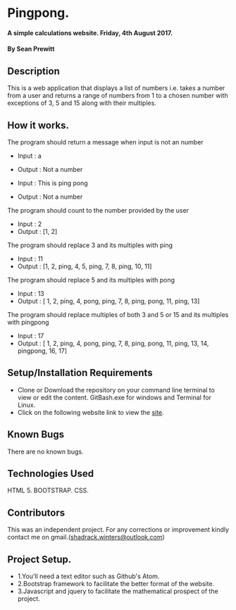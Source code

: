 # Pingpong.

#### A simple calculations website. Friday, 4th August 2017.

#### By **Sean Prewitt**

## Description
This is a web application that displays a list of numbers i.e.  takes a number from a user and returns a range of numbers from 1 to a chosen number with exceptions of 3, 5 and 15 along with their multiples.

## How it works.
The program should return a message when input is not an number
- Input : a
- Output : Not a number

- Input : This is ping pong
- Output : Not a number

The program should count to the number provided by the user
- Input : 2
- Output : [1, 2]

The program should replace 3 and its multiples with ping
- Input : 11
- Output :  [1, 2, ping, 4, 5, ping, 7, 8, ping, 10, 11]

The program should replace 5 and its multiples with pong
- Input : 13
- Output :  [ 1, 2, ping, 4, pong, ping, 7, 8, ping, pong, 11, ping, 13]

The program should replace multiples of both 3 and 5 or 15 and its multiples with pingpong
- Input : 17
- Output :  [ 1, 2, ping, 4, pong, ping, 7, 8, ping, pong, 11, ping, 13, 14, pingpong, 16, 17]


## Setup/Installation Requirements

* Clone or Download the repository on your command line terminal to view or edit the content. GitBash.exe for windows and Terminal for Linux.
* Click on the following website link to view the [site](https://seanprew.github.io/pingpong/).


## Known Bugs

There are no known bugs.

## Technologies Used

HTML 5.
BOOTSTRAP.
CSS.

## Contributors
This was an independent project. For any corrections or improvement kindly contact me on gmail.(shadrack.winters@outlook.com)

## Project Setup.
* 1.You'll need a text editor such as Github's Atom. 
* 2.Bootstrap framework to facilitate the better format of the website. 
* 3.Javascript and jquery to facilitate the mathematical prospect of the project.
